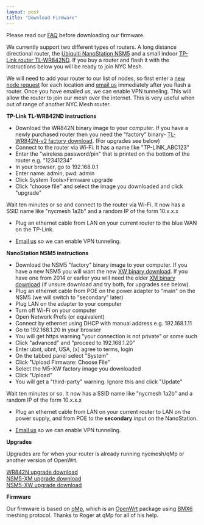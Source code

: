 ```yaml
---
layout: post
title: "Download Firmware"
---
```

Please read our [FAQ](../faq) before downloading our firmware.

We currently support two different types of routers. A long distance directional router, the [Ubiquiti NanoStation NSM5](http://www.amazon.com/dp/B0049AVWAO/?tag=nsm5-nycmesh-20) and a small indoor [TP-Link router TL-WR842ND](http://www.amazon.com/dp/B006E04T9I/?tag=tl-wr842nd-nycmesh-20). If you buy a router and flash it with the instructions below you will be ready to join NYC Mesh. 

We will need to add your router to our list of nodes, so first enter a <a href="#newnode1" id="trigger1" data-toggle="tab">new node request</a> for each location and <a href="mailto:contact@nycmesh.net">email us</a> immediately after you flash a router. Once you have emailed us, we can enable VPN tunneling. This will allow the router to join our mesh over the internet. This is very useful when out of range of another NYC Mesh router.

**TP-Link TL-WR842ND instructions**

* Download the WR842N binary image to your computer. If you have a newly purchased router then you need the "factory" binary- [TL-WR842N-v2 factory download](http://nycmeshnet.github.io/download/WR842N.html). (For upgrades see below)
* Connect to the router via Wi-Fi. It has a name like "TP-LINK_ABC123"
* Enter the "wireless password/pin" that is printed on the bottom of the router e.g. "12341234"
* In your browser, go to 192.168.0.1
* Enter name: admin, pwd: admin
* Click System Tools>Firmware upgrade
* Click "choose file" and select the image you downloaded and click "upgrade"

Wait ten minutes or so and connect to the router via Wi-Fi. It now has a SSID name like "nycmesh 1a2b" and a random IP of the form 10.x.x.x

* Plug an ethernet cable from LAN on your current router to the blue WAN on the TP-Link.

* <a href="mailto:contact@nycmesh.net">Email us</a> so we can enable VPN tunneling.

**NanoStation NSM5 instructions**

* Download the NSM5 "factory" binary image to your computer. If you have a new NSM5 you will want the new [XW binary download](http://nycmeshnet.github.io/download/NSM5-XW.html). If you have one from 2014 or earlier you will need the older [XM binary download](http://nycmeshnet.github.io/download/NSM5-XM.html) (if unsure download and try both, for upgrades see below).
* Plug an ethernet cable from POE on the power adapter to "main" on the NSM5 (we will switch to "secondary" later)
* Plug LAN on the adapter to your computer
* Turn off Wi-Fi on your computer
* Open Network Prefs (or equivalent)
* Connect by ethernet using DHCP with manual address e.g. 192.168.1.11
* Go to 192.168.1.20 in your browser
* You will get https warning "your connection is not private" or some such
* Click "advanced" and "proceed to 192.168.1.20"
* Enter ubnt, ubnt, USA, [x] agree to terms, login
* On the tabbed panel select "System"
* Click "Upload Firmware: Choose File"
* Select the M5-XW factory image you downloaded
* Click "Upload"
* You will get a "third-party" warning. Ignore this and click "Update"
	
Wait ten minutes or so. It now has a SSID name like "nycmesh 1a2b" and a random IP of the form 10.x.x.x

* Plug an ethernet cable from LAN on your current router to LAN on the power supply, and from POE to the **secondary** input on the NanoStation. 

* <a href="mailto:contact@nycmesh.net">Email us</a> so we can enable VPN tunneling.

**Upgrades**

Upgrades are for when your router is already running nycmesh/qMp or another version of OpenWrt.

[WR842N upgrade download](http://nycmeshnet.github.io/download/WR842N-upgrade.html)  
[NSM5-XM upgrade download](http://nycmeshnet.github.io/download/NSM5-XM-upgrade.html)  
[NSM5-XW upgrade download](http://nycmeshnet.github.io/download/NSM5-XW-upgrade.html)

**Firmware**

Our firmware is based on [qMp](http://qmp.cat/), which is an [OpenWrt](https://openwrt.org/) package using [BMX6](http://bmx6.net/projects/bmx6) meshing protocol. Thanks to Roger at qMp for all of his help.



 

